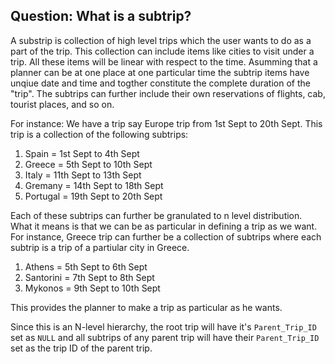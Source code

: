 ## Question: What is a subtrip?

A substrip is collection of high level trips which the user wants to do as a part of the trip. This collection can include items like cities to visit under a trip. All these items will be linear with respect to the time. Asumming that a planner can be at one place at one particular time the subtrip items have unqiue date and time and togther constitute the complete duration of the "trip". The subtrips can further include their own reservations of flights, cab, tourist places, and so on.

For instance:
We have a trip say Europe trip from 1st Sept to 20th Sept.
This trip is a collection of the following subtrips:
1. Spain = 1st Sept to 4th Sept
2. Greece = 5th Sept to 10th Sept
3. Italy = 11th Sept to 13th Sept
4. Gremany = 14th Sept to 18th Sept
5. Portugal = 19th Sept to 20th Sept

Each of these subtrips can further be granulated to n level distribution. What it means is that we can be as particular in defining a trip as we want.
For instance, Greece trip can further be a collection of subtrips where each subtrip is a trip of a partiular city in Greece.
1. Athens = 5th Sept to 6th Sept
2. Santorini = 7th Sept to 8th Sept
3. Mykonos = 9th Sept to 10th Sept

This provides the planner to make a trip as particular as he wants.

Since this is an N-level hierarchy, the root trip will have it's `Parent_Trip_ID` set as `NULL` and all subtrips of any parent trip will have their `Parent_Trip_ID` set as the trip ID of the parent trip.